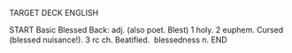 TARGET DECK
ENGLISH

START
Basic
Blessed
Back: adj. (also poet. Blest) 1 holy. 2 euphem. Cursed (blessed nuisance!). 3 rc ch. Beatified.  blessedness n.
END
